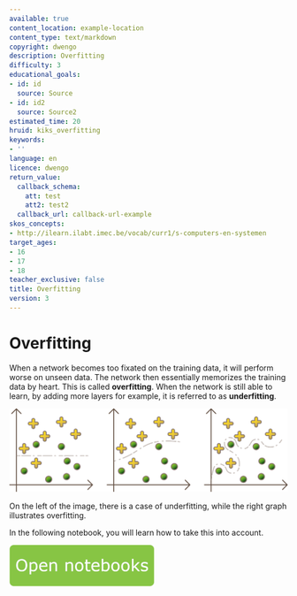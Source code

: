 ```yaml
---
available: true
content_location: example-location
content_type: text/markdown
copyright: dwengo
description: Overfitting
difficulty: 3
educational_goals:
- id: id
  source: Source
- id: id2
  source: Source2
estimated_time: 20
hruid: kiks_overfitting
keywords:
- ''
language: en
licence: dwengo
return_value:
  callback_schema:
    att: test
    att2: test2
  callback_url: callback-url-example
skos_concepts:
- http://ilearn.ilabt.imec.be/vocab/curr1/s-computers-en-systemen
target_ages:
- 16
- 17
- 18
teacher_exclusive: false
title: Overfitting
version: 3
---
```

# Overfitting
When a network becomes too fixated on the training data, it will perform worse on unseen data. The network then essentially memorizes the training data by heart. This is called **overfitting**. When the network is still able to learn, by adding more layers for example, it is referred to as **underfitting**.

![over- and underfitting](embed/overunderfit.png "Balance between over- and underfitting") 

On the left of the image, there is a case of underfitting, while the right graph illustrates overfitting.

In the following notebook, you will learn how to take this into account.

[![](embed/Knop.png "Button")](https://kiks.ilabt.imec.be/jupyterhub/?id=1713 "Overfitting")